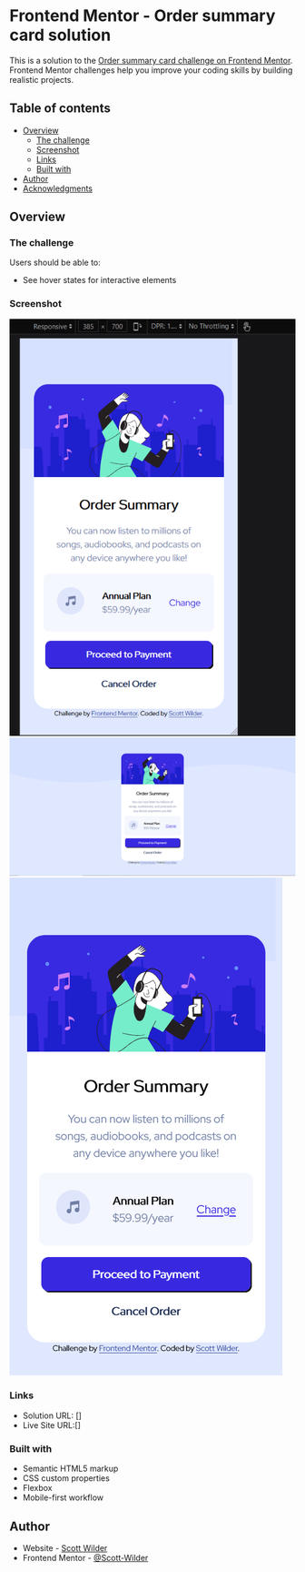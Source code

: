 # Frontend Mentor - Order summary card solution

This is a solution to the [Order summary card challenge on Frontend Mentor](https://www.frontendmentor.io/challenges/order-summary-component-QlPmajDUj). Frontend Mentor challenges help you improve your coding skills by building realistic projects. 

## Table of contents

- [Overview](#overview)
  - [The challenge](#the-challenge)
  - [Screenshot](#screenshot)
  - [Links](#links)
  - [Built with](#built-with)
- [Author](#author)
- [Acknowledgments](#acknowledgments)

## Overview

### The challenge

Users should be able to:

- See hover states for interactive elements

### Screenshot

![1](images\mobile_view.PNG)
![2](images\desktop_view.PNG)
![3](images\mobile_unactive.png)


### Links

- Solution URL: []
- Live Site URL:[]


### Built with

- Semantic HTML5 markup
- CSS custom properties
- Flexbox
- Mobile-first workflow

## Author

- Website - [Scott Wilder](www.scott-wilder.com)
- Frontend Mentor - [@Scott-Wilder](https://www.frontendmentor.io/profile/Scott-Wilder)


